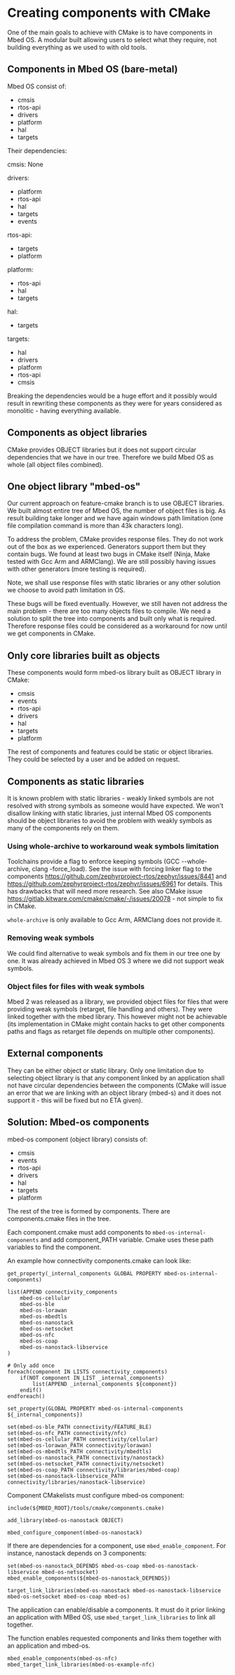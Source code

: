 # Creating components with CMake

One of the main goals to achieve with CMake is to have components in Mbed OS. A modular built allowing users to select what they require, not building everything as we used to with old tools.

## Components in Mbed OS (bare-metal)

Mbed OS consist of:
- cmsis
- rtos-api
- drivers
- platform
- hal
- targets

Their dependencies:

cmsis: 
None

drivers:
- platform
- rtos-api
- hal
- targets
- events

rtos-api:
- targets
- platform

platform:
- rtos-api
- hal
- targets

hal:
- targets

targets:
- hal
- drivers
- platform
- rtos-api
- cmsis

Breaking the dependencies would be a huge effort and it possibly would result in rewriting these components as they were for years considered as monolitic - having everything available.

## Components as object libraries

CMake provides OBJECT libraries but it does not support circular dependencies that we have in our tree. Therefore we build Mbed OS as whole (all object files combined).

## One object library "mbed-os"

Our current approach on feature-cmake branch is to use OBJECT libraries. We built almost entire tree of Mbed OS, the number of object files is big. As result building take longer and we have again windows path limitation (one file compilation command is more than 43k characters long).

To address the problem, CMake provides response files. They do not work out of the box as we experienced. Generators support them but they contain bugs. We found at least two bugs in CMake itself (Ninja, Make tested with Gcc Arm and ARMClang). We are still possibly having issues with other generators (more testing is required).

Note, we shall use response files with static libraries or any other solution we choose to avoid path limitation in OS.

These bugs will be fixed eventually. However, we still haven not address the main problem - there are too many objects files to compile. We need a solution to split the tree into components and built only what is required. Therefore response files could be considered as a workaround for now until we get components in CMake.

## Only core libraries built as objects

These components would form mbed-os library built as OBJECT library in CMake:
- cmsis
- events
- rtos-api
- drivers
- hal
- targets
- platform

The rest of components and features could be static or object libraries. They could be selected by a user and be added on request.

## Components as static libraries

It is known problem with static libraries - weakly linked symbols are not resolved with strong symbols as someone would have expected. We won't disallow linking with static libraries, just internal Mbed OS components should be object libraries to avoid the problem with weakly symbols as many of the components rely on them.

### Using whole-archive to workaround weak symbols limitation

Toolchains provide a flag to enforce keeping symbols (GCC --whole-archive, clang -force_load). See the issue with forcing linker flag to the components https://github.com/zephyrproject-rtos/zephyr/issues/8441 and https://github.com/zephyrproject-rtos/zephyr/issues/6961 for details. This has drawbacks that will need more research. See also CMake issue https://gitlab.kitware.com/cmake/cmake/-/issues/20078 - not simple to fix in CMake.

`whole-archive` is only available to Gcc Arm, ARMClang does not provide it.

### Removing weak symbols

We could find alternative to weak symbols and fix them in our tree one by one. It was already achieved in Mbed OS 3 where we did not support weak symbols. 

### Object files for files with weak symbols

Mbed 2 was released as a library, we provided object files for files that were providing weak symbols (retarget, file handling and others). They were linked together with the mbed library. This however might not be achievable (its implementation in CMake might contain hacks to get other components paths and flags as retarget file depends on multiple other components).

## External components

They can be either object or static library. Only one limitation due to selecting object library is that any component linked by an application shall not have circular dependencies between the components (CMake will issue an error that we are linking with an object library (mbed-s) and it does not support it - this will be fixed but no ETA given).

## Solution: Mbed-os components

mbed-os component (object library) consists of:
- cmsis
- events
- rtos-api
- drivers
- hal
- targets
- platform

The rest of the tree is formed by components. There are components.cmake files in the tree.

Each component.cmake must add components to `mbed-os-internal-components` and add component_PATH variable. Cmake uses these path variables to find the component.

An example how connectivity components.cmake can look like:

```
get_property(_internal_components GLOBAL PROPERTY mbed-os-internal-components)

list(APPEND connectivity_components
    mbed-os-cellular
    mbed-os-ble
    mbed-os-lorawan
    mbed-os-mbedtls
    mbed-os-nanostack
    mbed-os-netsocket
    mbed-os-nfc
    mbed-os-coap
    mbed-os-nanostack-libservice
)

# Only add once
foreach(component IN LISTS connectivity_components)
    if(NOT component IN_LIST _internal_components)
        list(APPEND _internal_components ${component})
    endif()
endforeach()

set_property(GLOBAL PROPERTY mbed-os-internal-components ${_internal_components})

set(mbed-os-ble_PATH connectivity/FEATURE_BLE)
set(mbed-os-nfc_PATH connectivity/nfc)
set(mbed-os-cellular_PATH connectivity/cellular)
set(mbed-os-lorawan_PATH connectivity/lorawan)
set(mbed-os-mbedtls_PATH connectivity/mbedtls)
set(mbed-os-nanostack_PATH connectivity/nanostack)
set(mbed-os-netsocket_PATH connectivity/netsocket)
set(mbed-os-coap_PATH connectivity/libraries/mbed-coap)
set(mbed-os-nanostack-libservice_PATH connectivity/libraries/nanostack-libservice)
```

Component CMakelists must configure mbed-os component:

```
include(${MBED_ROOT}/tools/cmake/components.cmake)

add_library(mbed-os-nanostack OBJECT)

mbed_configure_component(mbed-os-nanostack)
```

If there are dependencies for a component, use `mbed_enable_component`. For instance, nanostack depends on 3 components:

```
set(mbed-os-nanostack_DEPENDS mbed-os-coap mbed-os-nanostack-libservice mbed-os-netsocket)
mbed_enable_components(${mbed-os-nanostack_DEPENDS})

target_link_libraries(mbed-os-nanostack mbed-os-nanostack-libservice mbed-os-netsocket mbed-os-coap mbed-os)
```

The application can enable/disable a components. It must do it prior linking an application with MBed OS, use `mbed_target_link_libraries` to link all together. 

The function enables requested components and links them together with an application and mbed-os.

```
mbed_enable_components(mbed-os-nfc)
mbed_target_link_libraries(mbed-os-example-nfc)
```
